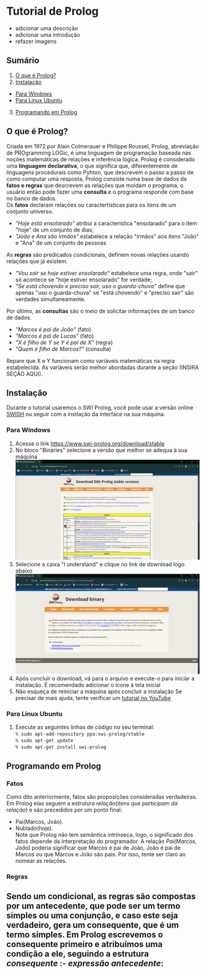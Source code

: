 # Tutorial de Prolog
- adicionar uma descrição
- adicionar uma introdução
- refazer imagens

## Sumário
1. [O que é Prolog?](#ancora1)  
2. [Instalação](#ancora2)
- [Para Windows](#ancora2-1)
- [Para Linux Ubuntu](#ancora2-2)
3. [Programando em Prolog](#ancora3)
<a id="ancora1"></a>
## O que é Prolog?  
Criada em 1972 por Alain Colmerauer e Philippe Roussel, Prolog, abreviação de PROgramming LOGic, é uma linguagem de programação baseada nas noções matemáticas de relações e inferência lógica. Prolog é considerado uma **linguagem declarativa**, o que significa que, diferentemente de linguagens procedurais como Pyhton, que descrevem o passo a passo de como computar uma resposta, Prolog consiste numa base de dados de **fatos e regras** que descrevem as relações que moldam o programa, o usuário então pode fazer uma **consulta** e o programa responde com base no banco de dados.  
Os **fatos** declaram relações ou caractertísticas para os itens de um conjunto universo.  
  
- *"Hoje está ensolarado"* atribui a característica "ensolarado" para o item "hoje" de um conjunto de dias;  
- *"João e Ana são irmãos"*  estabelece a relação "irmãos" aos itens "João" e "Ana" de um conjunto de pessoas
  
As **regras** são predicados condicionais, definem novas relações usando relações que já existem.  
- *"Vou sair se hoje estiver ensolarado"* estabelece uma regra, onde "sair" só acontece se "hoje estiver ensolarado" for verdade;  
- *"Se está chovendo e preciso sair, uso o guarda-chuva"*  define que apenas "uso o guarda-chuva" se "está chovendo" e "preciso sair" são verdades simultaneamente.
  
Por último, as **consultas** são o meio de solicitar informações de um banco de dados.  
- *"Marcos é pai de João"* (fato)  
- *"Marcos é pai de Lucas"* (fato)  
- *"X é filho de Y se Y é pai de X"* (regra)  
- *"Quem é filho de Marcos?"* (consulta)

Repare que X e Y funcionam como variáveis matemáticas na regra estabelecida. As variáveis serão melhor abordadas durante a seção (INSIRA SEÇÃO AQUI).
  
  
    
<a id="ancora2"></a>
## Instalação  
Durante o tutorial usaremos o SWI Prolog, você pode usar a versão online [SWISH](https://swish.swi-prolog.org) ou seguir com a instlação da interface na sua máquina.
<a id="ancora2-1"></a>
### Para Windows
1. Acesse o link <https://www.swi-prolog.org/download/stable>  
2. No bloco "Binaries" selecione a versão que melhor se adequa à sua máquina
![opções de download](imagens/downloads.png)  
3. Selecione a caixa "I understand" e clique no link de download logo abaixo
![link de download](imagens/confirma.png)
4. Após concluir o download, vá para o arquivo e execute-o para iniciar a instalação. É recomendado adicionar o ícone à tela inicial
5. Não esqueça de reiniciar a máquina após concluir a instalação
Se precisar de mais ajuda, tente verificar um [tutorial no YouTube](https://www.youtube.com/watch?v=vnGWJxl1Cbk)

<a id="ancora2-2"></a>
### Para Linux Ubuntu  
1. Execute as seguintes linhas de código no seu terminal:  
`% sudo apt-add-repository ppa:swi-prolog/stable`  
`% sudo apt-get update`  
`% sudo apt-get install swi-prolog`  
  
<a id="ancora3"></a>
## Programando em Prolog
<a id="ancora4"></a>
### Fatos
Como dito anteriormente, fatos são proposições consideradas verdadeiras. Em Prolog elas seguem a estrutura *relação*(*itens que participam da relação*) e são precedidos por um ponto final:
- Pai(Marcos, João).  
- Nublado(hoje).  
Note que Prolog não tem semântica intrínseca, logo, o significado dos fatos depende da interpretação do programador. A relação *Pai(Marcos, João)* poderia significar que Marcos é pai de João, João é pai de Marcos ou que Marcos e João são pais. Por isso, tente ser claro ao nomear as relações.
### Regras 
Sendo um condicional, as **regras** são compostas por um antecedente, que pode ser um termo simples ou uma conjunção, e caso este seja verdadeiro, gera um consequente, que é um termo simples. Em Prolog escrevemos o consequente primeiro e atribuímos uma condição a ele, seguindo a estrutura *consequente* :- *expressão antecedente*:
-
<a id="ancora5"></a>
